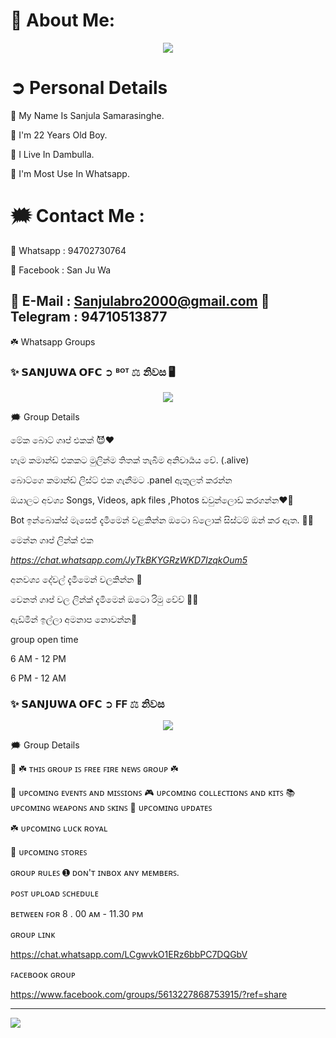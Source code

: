 # 💫 About Me:


<p align="center"> <a href="github.com/Sanjuwa22"><img align="center" src="https://i.ibb.co/mh4pk9y/FB-IMG-1663171363995.jpg"/></a>




<h1> ➲ Personal Details </h1>

🔰 My Name Is Sanjula Samarasinghe.

🔰 I'm 22 Years Old Boy.

🔰 I Live In Dambulla.

🔰 I'm Most Use In Whatsapp.

# 🗯️ Contact Me :

🔰 Whatsapp : 94702730764

🔰 Facebook : San Ju Wa

🔰 E-Mail : Sanjulabro2000@gmail.com
🔰 Telegram : 94710513877
--------------------------------------------------------------------------------
☘️ Whatsapp Groups

<h3> ✨ 𝗦𝗔𝗡𝗝𝗨𝗪𝗔 𝗢𝗙𝗖 ➲ ᴮᴼᵀ ⚖ නිවස 🖥️ </h3>

<p align="center"> <a href="github.com/Sanjuwa22"><img align="center" src="https://i.ibb.co/cbGhk0X/20221011-020513.jpg"/></a>

🗯️ Group Details

මේක බොට් ගෘප් එකක් 😈❤️

හැම කමාන්ඩ් එකකට මුලින්ම තිතක් තැබීම අනිවාර්‍යය වේ. (.alive)

බොට්ගෙ කමාන්ඩ් ලිස්ට් එක ගැනීමට .panel ඇතුලත් කරන්න

ඔයාලට අවශ්‍ය Songs, Videos, apk files ,Photos ඩවුන්ලොඩ් කරගන්න❤️🥰

Bot ඉන්බොක්ස් මැසෙජ් දැමීමෙන් වළකින්න ඔටො බ්ලොක් සිස්ටම් ඔන් කර ඇත. 🤪🤧

මෙන්න ගෘප් ලින්ක් එක 

*https://chat.whatsapp.com/JyTkBKYGRzWKD7IzqkOum5*

අනවශ්‍ය දේවල් දැමීමෙන් වලකින්න 🛑

වෙනත් ගෘප් වල ලින්ක් දැමිමෙන් ඔටො රිමු වේව් 🛑🤝

ඇඩ්මින් ඉල්ලා අමනාප නොවන්න🛑
 
group open time

6 AM -  12 PM

6 PM - 12 AM

<h3> ✨ 𝗦𝗔𝗡𝗝𝗨𝗪𝗔 𝗢𝗙𝗖 ➲ FF ⚖ නිවස </h3>

<p align="center"> <a href="github.com/Sanjuwa22"><img align="center" src="https://i.ibb.co/WxhMHLT/photo.jpg"/></a>

🗯️ Group Details

📂 ☘️ ᴛʜɪꜱ ɢʀᴏᴜᴘ ɪꜱ ꜰʀᴇᴇ ꜰɪʀᴇ ɴᴇᴡꜱ ɢʀᴏᴜᴘ ☘️

📂 ᴜᴘᴄᴏᴍɪɴɢ ᴇᴠᴇɴᴛꜱ ᴀɴᴅ ᴍɪꜱꜱɪᴏɴꜱ
🎮 ᴜᴘᴄᴏᴍɪɴɢ ᴄᴏʟʟᴇᴄᴛɪᴏɴꜱ ᴀɴᴅ ᴋɪᴛꜱ
📚 ᴜᴘᴄᴏᴍɪɴɢ ᴡᴇᴀᴘᴏɴꜱ ᴀɴᴅ ꜱᴋɪɴꜱ 
🔱 ᴜᴘᴄᴏᴍɪɴɢ ᴜᴘᴅᴀᴛᴇꜱ

☘️ ᴜᴘᴄᴏᴍɪɴɢ ʟᴜᴄᴋ ʀᴏʏᴀʟ

🤗 ᴜᴘᴄᴏᴍɪɴɢ ꜱᴛᴏʀᴇꜱ 

ɢʀᴏᴜᴘ ʀᴜʟᴇꜱ 
➊ ᴅᴏɴ'ᴛ ɪɴʙᴏx ᴀɴʏ ᴍᴇᴍʙᴇʀꜱ.

ᴘᴏꜱᴛ ᴜᴘʟᴏᴀᴅ ꜱᴄʜᴇᴅᴜʟᴇ 

ʙᴇᴛᴡᴇᴇɴ ꜰᴏʀ 8 . 00 ᴀᴍ - 11.30 ᴘᴍ

ɢʀᴏᴜᴘ ʟɪɴᴋ

https://chat.whatsapp.com/LCgwvkO1ERz6bbPC7DQGbV

ꜰᴀᴄᴇʙᴏᴏᴋ ɢʀᴏᴜᴘ

https://www.facebook.com/groups/5613227868753915/?ref=share




--------------------------------------------------------------------------------
[![](https://visitcount.itsvg.in/api?id=Sanjuwa22&icon=8&color=12)](https://visitcount.itsvg.in)
